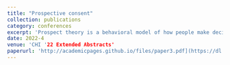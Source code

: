 ```yaml
---
title: "Prospective consent"
collection: publications
category: conferences
excerpt: 'Prospect theory is a behavioral model of how people make decisions in the presence of risk; this work explores the application of prospect theory, particularly the reference-dependence effect, to user interactions with cookie banners. We find that for both possible slants, a negative framing is significantly more effective at nudging user decisions. We also find that the combination of slant and framing impact cookie opt-out rates by a factor of three.'
date: 2022-4
venue: 'CHI '22 Extended Abstracts'
paperurl: 'http://academicpages.github.io/files/paper3.pdf](https://dl.acm.org/doi/fullHtml/10.1145/3491101.3519687'
---
```


